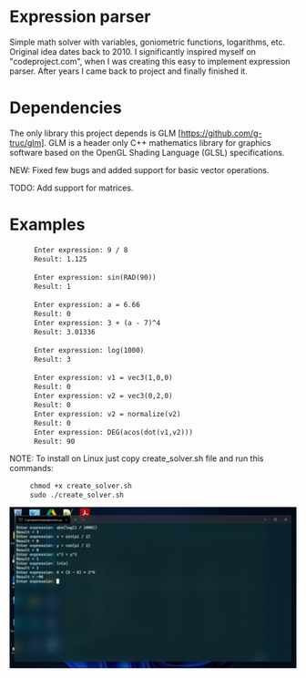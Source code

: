 # Expression parser


 Simple math solver with variables, goniometric functions, logarithms, etc. Original idea dates back to 2010. I significantly inspired myself on "codeproject.com", when I was creating this easy to implement expression parser. After years I came back to project and finally finished it. 


# Dependencies


The only library this project depends is GLM [https://github.com/g-truc/glm]. GLM is a header only C++ mathematics library for graphics software based on the OpenGL Shading Language (GLSL) specifications.


 NEW: Fixed few bugs and added support for basic vector operations.
 
 TODO: Add support for matrices.
 
 # Examples
 
          Enter expression: 9 / 8
          Result: 1.125
          
          Enter expression: sin(RAD(90))
          Result: 1
          
          Enter expression: a = 6.66
          Result: 0
          Enter expression: 3 + (a - 7)^4
          Result: 3.01336
          
          Enter expression: log(1000)
          Result: 3
          
          Enter expression: v1 = vec3(1,0,0)
          Result: 0
          Enter expression: v2 = vec3(0,2,0)
          Result: 0
          Enter expression: v2 = normalize(v2)
          Result: 0
          Enter expression: DEG(acos(dot(v1,v2)))
          Result: 90
          

NOTE: To install on Linux just copy create_solver.sh file and run this commands:

         chmod +x create_solver.sh
         sudo ./create_solver.sh


  [![Expression input](https://github.com/eWillyo/ExpressionParser/blob/a966ae5f640ba9ece3d49580170910264f50ac47/expression_input.png?raw=true)](https://www.youtube.com/watch?v=lFQNcjrtSyo)
